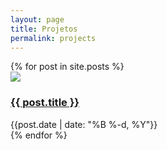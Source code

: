 ```yaml
---
layout: page
title: Projetos
permalink: projects
---
```


<div>
  {% for post in site.posts %}
    <div class="flex justify-start h-60 max-h-full">
      <img class="h-50 max-h-full" src="{{site.baseurl}}/assets/projects/{{ post.title }.png">
      <div>
        <h3><a href="{{site.baseurl}}{{ post.url }}">{{ post.title }}</a></h3>
        <div class="text-sm text-gray-400">{{post.date | date: "%B %-d, %Y"}}</div>
      </div> 
    </div>
  {% endfor %}
</div>



